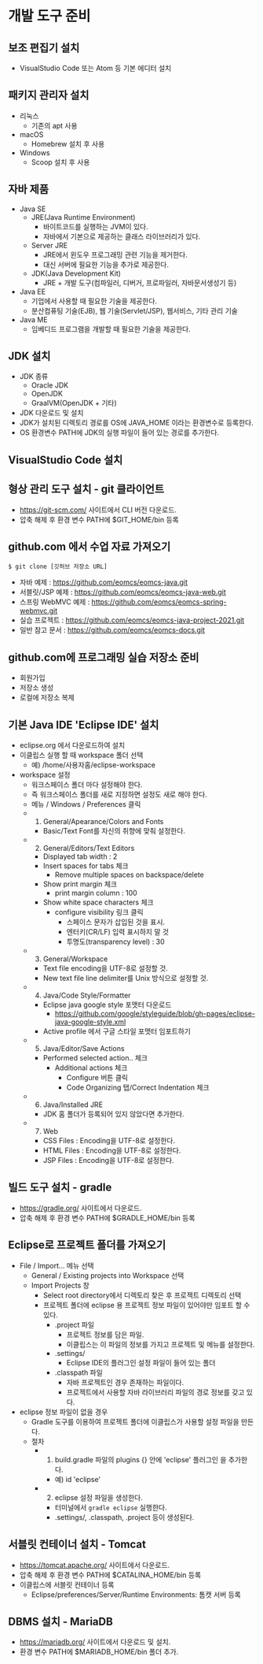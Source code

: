 # 개발 도구 준비

## 보조 편집기 설치

- VisualStudio Code 또는 Atom 등 기본 에디터 설치

## 패키지 관리자 설치

- 리눅스
  - 기존의 apt 사용
- macOS
  - Homebrew 설치 후 사용
- Windows 
  - Scoop 설치 후 사용

## 자바 제품
- Java SE
    - JRE(Java Runtime Environment)
        - 바이트코드를 실행하는 JVM이 있다.
        - 자바에서 기본으로 제공하는 클래스 라이브러리가 있다.
    - Server JRE
        - JRE에서 윈도우 프로그래밍 관련 기능을 제거한다.
        - 대신 서버에 필요한 기능을 추가로 제공한다.
    - JDK(Java Development Kit)
        - JRE + 개발 도구(컴파일러, 디버거, 프로파일러, 자바문서생성기 등)
- Java EE
    - 기업에서 사용할 때 필요한 기술을 제공한다.
    - 분산컴퓨팅 기술(EJB), 웹 기술(Servlet/JSP), 웹서비스, 기타 관리 기술 
- Java ME
    - 임베디드 프로그램을 개발할 때 필요한 기술을 제공한다.

## JDK 설치 
- JDK 종류
  - Oracle JDK
  - OpenJDK
  - GraalVM(OpenJDK + 기타)
- JDK 다운로드 및 설치
- JDK가 설치된 디렉토리 경로를 OS에 JAVA_HOME 이라는 환경변수로 등록한다. 
- OS 환경변수 PATH에 JDK의 실행 파일이 들어 있는 경로를 추가한다.

## VisualStudio Code 설치

## 형상 관리 도구 설치 - git 클라이언트
- https://git-scm.com/ 사이트에서 CLI 버전 다운로드.
- 압축 해제 후 환경 변수 PATH에 $GIT_HOME/bin 등록

## github.com 에서 수업 자료 가져오기
```
$ git clone [깃허브 저장소 URL]
```
- 자바 예제 : https://github.com/eomcs/eomcs-java.git
- 서블릿/JSP 예제 : https://github.com/eomcs/eomcs-java-web.git
- 스프링 WebMVC 예제 : https://github.com/eomcs/eomcs-spring-webmvc.git
- 실습 프로젝트 : https://github.com/eomcs/eomcs-java-project-2021.git
- 일반 참고 문서 : https://github.com/eomcs/eomcs-docs.git 

## github.com에 프로그래밍 실습 저장소 준비
  - 회원가입
  - 저장소 생성
  - 로컬에 저장소 복제

## 기본 Java IDE 'Eclipse IDE' 설치  
- eclipse.org 에서 다운로드하여 설치
- 이클립스 실행 할 때 workspace 폴더 선택 
    - 예) /home/사용자홈/eclipse-workspace
- workspace 설정
  - 워크스페이스 폴더 마다 설정해야 한다.
  - 즉 워크스페이스 폴더를 새로 지정하면 설정도 새로 해야 한다.
  - 메뉴 / Windows / Preferences 클릭 
  - 1) General/Apearance/Colors and Fonts
    - Basic/Text Font를 자신의 취향에 맞춰 설정한다.
  - 2) General/Editors/Text Editors
    - Displayed tab width : 2
    - Insert spaces for tabs 체크
      - Remove multiple spaces on backspace/delete
    - Show print margin 체크 
      - print margin column : 100
    - Show white space characters 체크
      - configure visibility 링크 클릭 
        - 스페이스 문자가 삽입된 것을 표시.
        - 엔터키(CR/LF) 입력 표시하지 말 것
        - 투명도(transparency level) : 30
  - 3) General/Workspace
    - Text file encoding을 UTF-8로 설정할 것.
    - New text file line delimiter를 Unix 방식으로 설정할 것.
  - 4) Java/Code Style/Formatter
    - Eclipse java google style 포맷터 다운로드
      - https://github.com/google/styleguide/blob/gh-pages/eclipse-java-google-style.xml
    - Active profile 에서 구글 스타일 포맷터 임포트하기
  - 5) Java/Editor/Save Actions
    - Performed selected action.. 체크
      - Additional actions 체크
        - Configure 버튼 클릭
        - Code Organizing 탭/Correct Indentation 체크
  - 6) Java/Installed JRE
    - JDK 홈 폴더가 등록되어 있지 않았다면 추가한다.
  - 7) Web
    - CSS Files : Encoding을 UTF-8로 설정한다.
    - HTML Files : Encoding을 UTF-8로 설정한다.
    - JSP Files : Encoding을 UTF-8로 설정한다.

## 빌드 도구 설치 - gradle
- https://gradle.org/ 사이트에서 다운로드.
- 압축 해제 후 환경 변수 PATH에 $GRADLE_HOME/bin 등록

## Eclipse로 프로젝트 폴더를 가져오기 
- File / Import... 메뉴 선택
  - General / Existing projects into Workspace 선택 
  - Import Projects 창 
    - Select root directory에서 디렉토리 찾은 후 프로젝트 디렉토리 선택
    - 프로젝트 폴더에 eclipse 용 프로젝트 정보 파일이 있어야만 임포트 할 수 있다.
      - .project 파일
        - 프로젝트 정보를 담은 파일. 
        - 이클립스는 이 파일의 정보를 가지고 프로젝트 및 메뉴를 설정한다.
      - .settings/
        - Eclipse IDE의 플러그인 설정 파일이 들어 있는 폴더
      - .classpath 파일
        - 자바 프로젝트인 경우 존재하는 파일이다.
        - 프로젝트에서 사용할 자바 라이브러리 파일의 경로 정보를 갖고 있다.
- eclipse 정보 파일이 없을 경우
  - Gradle 도구를 이용하여 프로젝트 폴더에 이클립스가 사용할 설정 파일을 만든다.
  - 절차
    - 1) build.gradle 파일의 plugins {} 안에 'eclipse' 플러그인 을 추가한다.
      - 예) id 'eclipse'
    - 2) eclipse 설정 파일을 생성한다.
      - 터미널에서  `gradle eclipse` 실행한다.
      - .settings/, .classpath, .project 등이 생성된다. 

## 서블릿 컨테이너 설치 - Tomcat 
- https://tomcat.apache.org/ 사이트에서 다운로드.
- 압축 해제 후 환경 변수 PATH에 $CATALINA_HOME/bin 등록
- 이클립스에 서블릿 컨테이너 등록
    - Eclipse/preferences/Server/Runtime Environments: 톰캣 서버 등록

## DBMS 설치 - MariaDB
- https://mariadb.org/ 사이트에서 다운로드 및 설치.
- 환경 변수 PATH에 $MARIADB_HOME/bin 폴더 추가.